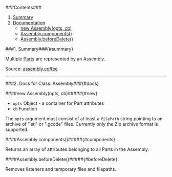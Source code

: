 ###Contents###
1. [Summary](#summary)
2. [Documentation](#docs)
    - [new Assembly(opts, cb)](#new)
    - [Assembly.components()](#components)
    - [Assembly.beforeDelete()](#beforeDelete)

###1. Summary###{#summary}

Multiple [Parts](http://acp-instiki.herokuapp.com/wiki/show/part.coffee) are represented by an Assembly.

Source: [assembly.coffee](https://github.com/acp-bionano/tegh-daemon/blob/tegh-daemon/lib/components/assembly.coffee)

***

###2. Docs for Class: Assembly###{#docs}

####new Assembly(opts, cb)#####{#new}
* `opts` Object - a container for Part attributes
* `cb` Function

The `opts` argument must consist of at least a `filePath` string pointing to an archive of ".stl" or ".gcode" files. Currently only the Zip archive format is supported.

####Assembly.components()#####{#components}

Returns an array of attributes belonging to all Parts in the Assembly.

####Assembly.beforeDelete()#####{#beforeDelete}

Removes listeners and temporary files and filepaths.

